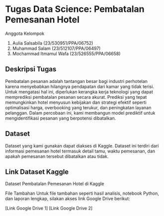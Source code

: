 # Tugas Data Science: Pembatalan Pemesanan Hotel
Anggota Kelompok
1. Aulia Salsabila			 	    (23/530951/PPA/06752) 
2. Muhammad Salam			        (23/512107/PPA/06497)
3. Mochammad Itmamul Wafa 		(23/526555/PPA/06658)


## Deskripsi Tugas
Pembatalan pesanan adalah tantangan besar bagi industri perhotelan karena menyebabkan hilangnya pendapatan dari kamar yang tidak terisi. Untuk mengatasi hal ini, diperlukan kerangka kerja teknologi yang dapat memprediksi pembatalan pesanan secara akurat. Prediksi yang tepat memungkinkan hotel menyusun kebijakan dan strategi efektif seperti optimalisasi harga, overbooking yang terukur, dan peningkatan layanan pelanggan. Dalam percobaan ini, kami membangun model prediktif untuk mengidentifikasi pesanan yang berpotensi dibatalkan.


## Dataset
Dataset yang kami gunakan dapat diakses di Kaggle. Dataset ini terdiri dari informasi pemesanan hotel termasuk detail tamu, waktu pemesanan, dan apakah pemesanan tersebut dibatalkan atau tidak.

## Link Dataset Kaggle
Dataset Pembatalan Pemesanan Hotel di Kaggle

File Tambahan
Untuk file tambahan seperti hasil analisis, notebook Python, dan laporan lengkap, silakan akses link Google Drive berikut:

[Link Google Drive 1]
[Link Google Drive 2]

